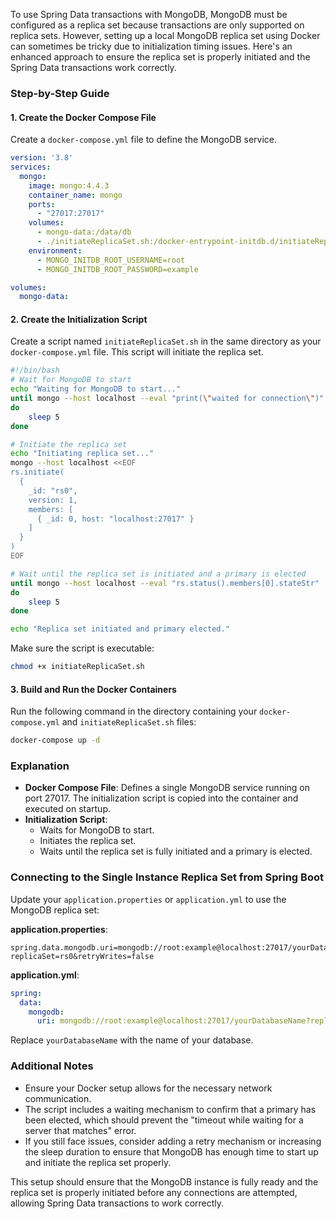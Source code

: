 To use Spring Data transactions with MongoDB, MongoDB must be configured as a replica set because transactions are only supported on replica sets. However, setting up a local MongoDB replica set using Docker can sometimes be tricky due to initialization timing issues. Here's an enhanced approach to ensure the replica set is properly initiated and the Spring Data transactions work correctly.

### Step-by-Step Guide

#### 1. Create the Docker Compose File

Create a `docker-compose.yml` file to define the MongoDB service.

```yaml
version: '3.8'
services:
  mongo:
    image: mongo:4.4.3
    container_name: mongo
    ports:
      - "27017:27017"
    volumes:
      - mongo-data:/data/db
      - ./initiateReplicaSet.sh:/docker-entrypoint-initdb.d/initiateReplicaSet.sh
    environment:
      - MONGO_INITDB_ROOT_USERNAME=root
      - MONGO_INITDB_ROOT_PASSWORD=example

volumes:
  mongo-data:
```

#### 2. Create the Initialization Script

Create a script named `initiateReplicaSet.sh` in the same directory as your `docker-compose.yml` file. This script will initiate the replica set.

```sh
#!/bin/bash
# Wait for MongoDB to start
echo "Waiting for MongoDB to start..."
until mongo --host localhost --eval "print(\"waited for connection\")"
do
    sleep 5
done

# Initiate the replica set
echo "Initiating replica set..."
mongo --host localhost <<EOF
rs.initiate(
  {
    _id: "rs0",
    version: 1,
    members: [
      { _id: 0, host: "localhost:27017" }
    ]
  }
)
EOF

# Wait until the replica set is initiated and a primary is elected
until mongo --host localhost --eval "rs.status().members[0].stateStr" | grep PRIMARY
do
    sleep 5
done

echo "Replica set initiated and primary elected."
```

Make sure the script is executable:

```sh
chmod +x initiateReplicaSet.sh
```

#### 3. Build and Run the Docker Containers

Run the following command in the directory containing your `docker-compose.yml` and `initiateReplicaSet.sh` files:

```sh
docker-compose up -d
```

### Explanation

- **Docker Compose File**: Defines a single MongoDB service running on port 27017. The initialization script is copied into the container and executed on startup.
- **Initialization Script**: 
  - Waits for MongoDB to start.
  - Initiates the replica set.
  - Waits until the replica set is fully initiated and a primary is elected.

### Connecting to the Single Instance Replica Set from Spring Boot

Update your `application.properties` or `application.yml` to use the MongoDB replica set:

**application.properties**:

```properties
spring.data.mongodb.uri=mongodb://root:example@localhost:27017/yourDatabaseName?replicaSet=rs0&retryWrites=false
```

**application.yml**:

```yaml
spring:
  data:
    mongodb:
      uri: mongodb://root:example@localhost:27017/yourDatabaseName?replicaSet=rs0&retryWrites=false
```

Replace `yourDatabaseName` with the name of your database.

### Additional Notes

- Ensure your Docker setup allows for the necessary network communication.
- The script includes a waiting mechanism to confirm that a primary has been elected, which should prevent the "timeout while waiting for a server that matches" error.
- If you still face issues, consider adding a retry mechanism or increasing the sleep duration to ensure that MongoDB has enough time to start up and initiate the replica set properly.

This setup should ensure that the MongoDB instance is fully ready and the replica set is properly initiated before any connections are attempted, allowing Spring Data transactions to work correctly.
